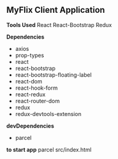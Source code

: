 ## MyFlix Client Application

__Tools Used__
React React-Bootstrap Redux

__Dependencies__ 
 - axios
 - prop-types
 - react 
 - react-bootstrap
 - react-bootstrap-floating-label
 - react-dom
 - react-hook-form
 - react-redux
 - react-router-dom
 - redux
 - redux-devtools-extension

 __devDependencies__
 - parcel

 __to start app__
 parcel src/index.html
 